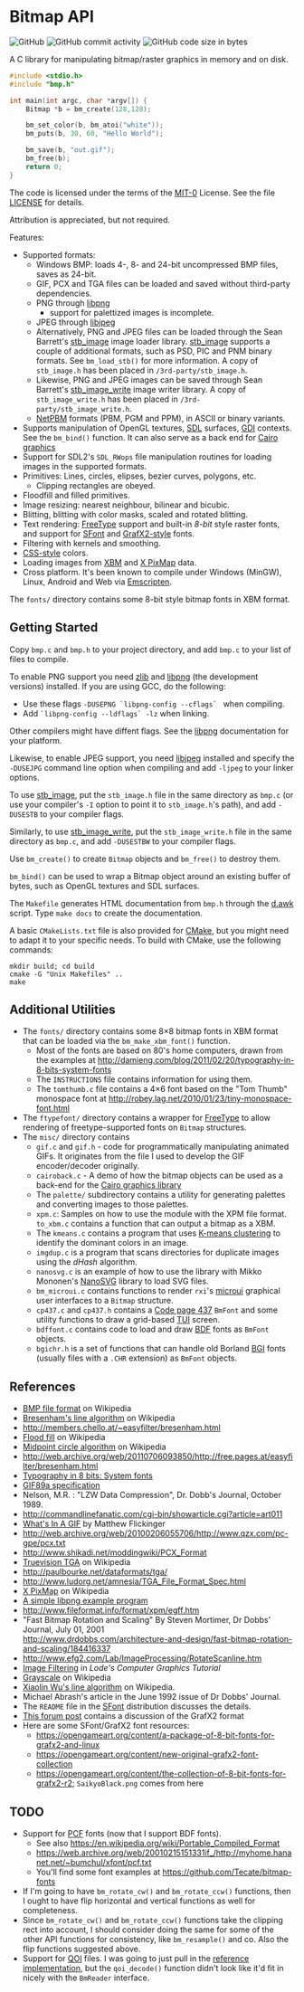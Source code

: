 # Bitmap API

![GitHub](https://img.shields.io/github/license/wernsey/bitmap)
![GitHub commit activity](https://img.shields.io/github/commit-activity/y/wernsey/bitmap)
![GitHub code size in bytes](https://img.shields.io/github/languages/code-size/wernsey/bitmap)

A C library for manipulating bitmap/raster graphics in memory and on disk.

```c
#include <stdio.h>
#include "bmp.h"

int main(int argc, char *argv[]) {
    Bitmap *b = bm_create(128,128);

    bm_set_color(b, bm_atoi("white"));
    bm_puts(b, 30, 60, "Hello World");

    bm_save(b, "out.gif");
    bm_free(b);
    return 0;
}
```

The code is licensed under the terms of the [MIT-0][] License. See the file
[LICENSE](LICENSE) for details.

Attribution is appreciated, but not required.

[MIT-0]: https://en.wikipedia.org/wiki/MIT_License#MIT_No_Attribution_License

Features:
* Supported formats:
  * Windows BMP: loads 4-, 8- and 24-bit uncompressed BMP files, saves as 24-bit.
  * GIF, PCX and TGA files can be loaded and saved without
    third-party dependencies.
  * PNG through [libpng](http://www.libpng.org)
    * support for palettized images is incomplete.
  * JPEG through [libjpeg](http://www.ijg.org/)
  * Alternatively, PNG and JPEG files can be loaded through the Sean Barrett's
    [stb_image][] image loader library. [stb_image][] supports a couple of
    additional formats, such as PSD, PIC and PNM binary formats. See
    `bm_load_stb()` for more information.
    A copy of `stb_image.h` has been placed in `/3rd-party/stb_image.h`.
  * Likewise, PNG and JPEG images can be saved through Sean Barrett's
    [stb_image_write][] image writer library.
    A copy of `stb_image_write.h` has been placed in `/3rd-party/stb_image_write.h`.
  * [NetPBM][] formats (PBM, PGM and PPM), in ASCII or binary variants.
* Supports manipulation of OpenGL textures, [SDL](https://www.libsdl.org/)
  surfaces, [GDI](https://en.wikipedia.org/wiki/Graphics_Device_Interface)
  contexts. See the `bm_bind()` function. It can also serve as a back end for
  [Cairo graphics](https://cairographics.org)
* Support for SDL2's `SDL_RWops` file manipulation routines for loading images
  in the supported formats.
* Primitives: Lines, circles, elipses, bezier curves, polygons, etc.
  * Clipping rectangles are obeyed.
* Floodfill and filled primitives.
* Image resizing: nearest neighbour, bilinear and bicubic.
* Blitting, blitting with color masks, scaled and rotated blitting.
* Text rendering: [FreeType][freetype] support and built-in _8-bit_ style
  raster fonts, and support for [SFont][sfont] and [GrafX2-style][grafx2] fonts.
* Filtering with kernels and smoothing.
* [CSS-style](http://en.wikipedia.org/wiki/Web_colors) colors.
* Loading images from [XBM](https://en.wikipedia.org/wiki/X_BitMap) and [X
  PixMap](https://en.wikipedia.org/wiki/X_PixMap) data.
* Cross platform. It's been known to compile under Windows (MinGW), Linux,
  Android and Web via [Emscripten][emscripten].

The `fonts/` directory contains some 8-bit style bitmap fonts in XBM format.

[freetype]: https://www.freetype.org/
[emscripten]: http://kripken.github.io/emscripten-site/
[stb_image]: https://github.com/nothings/stb/blob/master/stb_image.h
[stb_image_write]: https://github.com/nothings/stb/blob/master/stb_image_write.h
[sfont]: http://www.linux-games.com/sfont/
[grafx2]: https://en.wikipedia.org/wiki/GrafX2
[NetPBM]: https://en.wikipedia.org/wiki/Netpbm

## Getting Started

Copy `bmp.c` and `bmp.h` to your project directory, and add `bmp.c` to your
list of files to compile.

To enable PNG support you need [zlib][] and [libpng][] (the development
versions) installed. If you are using GCC, do the following:

* Use these flags ``-DUSEPNG `libpng-config --cflags` `` when compiling.
* Add `` `libpng-config --ldflags` -lz `` when linking.

Other compilers might have diffent flags. See the [libpng][] documentation for
your platform.

Likewise, to enable JPEG support, you need [libjpeg][] installed and specify
the `-DUSEJPG` command line option when compiling and add `-ljpeg` to your
linker options.

To use [stb_image][], put the `stb_image.h` file in the same directory as
`bmp.c` (or use your compiler's `-I` option to point it to `stb_image.h`'s
path), and add `-DUSESTB` to your compiler flags.

Similarly, to use [stb_image_write][], put the `stb_image_write.h` file in the
same directory as `bmp.c`, and add `-DUSESTBW` to your compiler flags.

Use `bm_create()` to create `Bitmap` objects and `bm_free()` to destroy them.

`bm_bind()` can be used to wrap a Bitmap object around an existing buffer of
bytes, such as OpenGL textures and SDL surfaces.

The `Makefile` generates HTML documentation from `bmp.h` through the
[d.awk][dawk] script. Type `make docs` to create the documentation.

A basic `CMakeLists.txt` file is also provided for [CMake][], but you might need
to adapt it to your specific needs. To build with CMake, use the following commands:

```
mkdir build; cd build
cmake -G "Unix Makefiles" ..
make
```

[dawk]: https://github.com/wernsey/d.awk
[zlib]: https://www.zlib.net
[libpng]: http://www.libpng.org
[libjpeg]: http://www.ijg.org/
[CMake]: https://cmake.org/

## Additional Utilities

* The `fonts/` directory contains some 8&times;8 bitmap fonts in XBM format
  that can be loaded via the `bm_make_xbm_font()` function.
  * Most of the fonts are based on 80's home computers, drawn from the examples
    at http://damieng.com/blog/2011/02/20/typography-in-8-bits-system-fonts
  * The `INSTRUCTIONS` file contains information for using them.
  * The `tomthumb.c` file contains a 4&times;6 font based on the "Tom Thumb"
    monospace font at http://robey.lag.net/2010/01/23/tiny-monospace-font.html
* The `ftypefont/` directory contains a wrapper for
  [FreeType](http://www.freetype.org/) to allow rendering of freetype-supported
  fonts on `Bitmap` structures.
* The `misc/` directory contains
  * `gif.c` and `gif.h` - code for programmatically manipulating animated GIFs.
    It originates from the file I used to develop the GIF encoder/decoder
    originally.
  * `cairoback.c` - A demo of how the bitmap objects can be used as a back-end
    for the [Cairo graphics library](https://cairographics.org)
  * The `palette/` subdirectory contains a utility for generating palettes and
    converting images to those palettes.
  * `xpm.c`: Samples on how to use the module with the XPM file
    format. `to_xbm.c` contains a function that can output a bitmap as a XBM.
  * The `kmeans.c` contains a program that uses
    [K-means clustering](https://en.wikipedia.org/wiki/K-means_clustering) to
    identify the dominant colors in an image.
  * `imgdup.c` is a program that scans directories for duplicate images using
    the _dHash_ algorithm.
  * `nanosvg.c` is an example of how to use the library with Mikko Mononen's [NanoSVG][]
    library to load SVG files.
  * `bm_microui.c` contains functions to render `rxi`'s [microui][] graphical
    user interfaces to a `Bitmap` structure.
  * `cp437.c` and `cp437.h` contains a [Code page 437][cp437] `BmFont` and
    some utility functions to draw a grid-based [TUI][] screen.
  * `bdffont.c` contains code to load and draw [BDF][] fonts as `BmFont` objects.
  * `bgichr.h` is a set of functions that can handle old Borland [BGI][bgi] fonts
    (usually files with a `.CHR` extension) as `BmFont` objects.

[NanoSVG]: https://github.com/memononen/nanosvg
[microui]: https://github.com/rxi/microui
[cp437]: https://en.wikipedia.org/wiki/Code_page_437
[TUI]: https://en.wikipedia.org/wiki/Text-based_user_interface
[BDF]: https://en.wikipedia.org/wiki/Glyph_Bitmap_Distribution_Format
[bgi]: https://en.wikipedia.org/wiki/Borland_Graphics_Interface

## References

* [BMP file format](http://en.wikipedia.org/wiki/BMP_file_format) on Wikipedia
* [Bresenham's line
  algorithm](http://en.wikipedia.org/wiki/Bresenham%27s_line_algorithm) on
  Wikipedia
* <http://members.chello.at/~easyfilter/bresenham.html>
* [Flood fill](http://en.wikipedia.org/wiki/Flood_fill) on Wikipedia
* [Midpoint circle
  algorithm](http://en.wikipedia.org/wiki/Midpoint_circle_algorithm) on
  Wikipedia
* <http://web.archive.org/web/20110706093850/http://free.pages.at/easyfilter/bresenham.html>
* [Typography in 8 bits: System
  fonts](http://damieng.com/blog/2011/02/20/typography-in-8-bits-system-fonts)
* [GIF89a specification](http://www.w3.org/Graphics/GIF/spec-gif89a.txt)
* Nelson, M.R. : "LZW Data Compression", Dr. Dobb's Journal, October 1989.
* <http://commandlinefanatic.com/cgi-bin/showarticle.cgi?article=art011>
* [What's In A
  GIF](http://www.matthewflickinger.com/lab/whatsinagif/index.html) by Matthew
  Flickinger
* <http://web.archive.org/web/20100206055706/http://www.qzx.com/pc-gpe/pcx.txt>
* <http://www.shikadi.net/moddingwiki/PCX_Format>
* [Truevision TGA](https://en.wikipedia.org/wiki/Truevision_TGA) on Wikipedia
* <http://paulbourke.net/dataformats/tga/>
* <http://www.ludorg.net/amnesia/TGA_File_Format_Spec.html>
* [X PixMap](https://en.wikipedia.org/wiki/X_PixMap) on Wikipedia
* [A simple libpng example program](http://zarb.org/~gc/html/libpng.html)
* <http://www.fileformat.info/format/xpm/egff.htm>
* "Fast Bitmap Rotation and Scaling" By Steven Mortimer, Dr Dobbs' Journal,
  July 01, 2001  \
  <http://www.drdobbs.com/architecture-and-design/fast-bitmap-rotation-and-scaling/184416337>
* <http://www.efg2.com/Lab/ImageProcessing/RotateScanline.htm>
* [Image Filtering](http://lodev.org/cgtutor/filtering.html) in _Lode's Computer Graphics Tutorial_
* [Grayscale](https://en.wikipedia.org/wiki/Grayscale) on Wikipedia
* [Xiaolin Wu's line algorithm](https://en.wikipedia.org/wiki/Xiaolin_Wu%27s_line_algorithm) on Wikipedia.
* Michael Abrash's article in the June 1992 issue of Dr Dobbs' Journal.
* The `README` file in the [SFont][sfont] distribution discusses the details.
* [This forum post](https://groups.google.com/forum/#!topic/grafx2/EQJCZDvFNfk) contains a discussion of the GrafX2 format
* Here are some SFont/GrafX2 font resources:
  * <https://opengameart.org/content/a-package-of-8-bit-fonts-for-grafx2-and-linux>
  * <https://opengameart.org/content/new-original-grafx2-font-collection>
  * <https://opengameart.org/content/the-collection-of-8-bit-fonts-for-grafx2-r2>; `SaikyoBlack.png` comes from here

[sfont]: http://www.linux-games.com/sfont/

## TODO

* Support for [PCF][] fonts (now that I support BDF fonts).
  * See also <https://en.wikipedia.org/wiki/Portable_Compiled_Format>
  * <https://web.archive.org/web/20010215151331if_/http://myhome.hananet.net/~bumchul/xfont/pcf.txt>
  * You'll find some font examples at <https://github.com/Tecate/bitmap-fonts>
* If I'm going to have `bm_rotate_cw()` and `bm_rotate_ccw()` functions, then I ought to have
  flip horizontal and vertical functions as well for completeness.
* Since `bm_rotate_cw()` and `bm_rotate_ccw()` functions take the clipping rect into account,
  I should consider doing the same for some of the other API functions for consistency, like
  `bm_resample()` and co. Also the flip functions suggested above.
* Support for [QOI][] files. I was going to just pull in the [reference implementation][qui.h], but
  the `qoi_decode()` function didn't look like it'd fit in nicely with the `BmReader` interface.

[PCF]: https://fontforge.org/docs/techref/pcf-format.html
[QOI]: https://phoboslab.org/log/2021/11/qoi-fast-lossless-image-compression
[qui.h]: https://github.com/phoboslab/qoi/blob/master/qoi.h